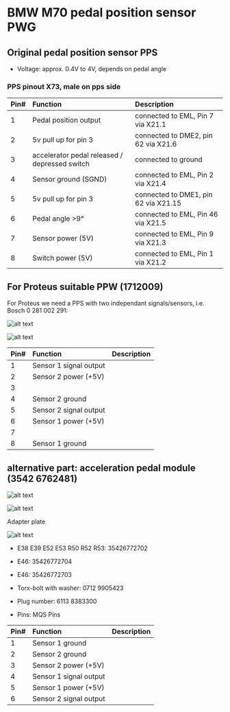 # BMW M70 pedal position sensor PWG #

## Original pedal position sensor PPS ##

- Voltage: approx. 0.4V to 4V, depends on pedal angle

### PPS pinout X73, male on pps side ###

|Pin#|Function|Description|
|:---|:----------|:-------|
|1|Pedal position output|connected to EML, Pin 7 via X21.1|
|2|5v pull up for pin 3|connected to DME2, pin 62 via X21.6|
|3|accelerator pedal released / depressed switch|connected to ground|
|4|Sensor ground (SGND)|connected to EML, Pin 2 via X21.4|
|5|5v pull up for pin 3|connected to DME1, pin 62 via X21.15|
|6|Pedal angle >9°|connected to EML, Pin 46 via X21.5|
|7|Sensor power (5V)|connected to EML, Pin 9 via X21.3|
|8|Switch power (5V)|connected to EML, Pin 1 via X21.2|

## For Proteus suitable PPW (1712009) ##

For Proteus we need a PPS with two independant signals/sensors, i.e. Bosch 0 281 002 291:

![alt text][pps1]

![alt text][pp1_connector]

|Pin#|Function|Description|
|:---|:----------|:-------|
|1|Sensor 1 signal output||
|2|Sensor 2 power (+5V)||
|3|||
|4|Sensor 2 ground||
|5|Sensor 2 signal output||
|6|Sensor 1 power (+5V)||
|7|||
|8|Sensor 1 ground||

## alternative part: acceleration pedal module (3542 6762481) ##

![alt text][apm_1]

![alt text][apm_2]

Adapter plate

![alt text](./pictures/apm_adapter.jpg "Adapter plate, acceleration pedal module")

- E38 E39 E52 E53 R50 R52 R53: 35426772702
- E46: 35426772704
- E46: 35426772703

- Torx-bolt with washer: 0712 9905423
- Plug number: 6113 8383300
- Pins: MQS Pins

|Pin#|Function|Description|
|:---|:----------|:-------|
|1|Sensor 1 ground||
|2|Sensor 2 ground||
|3|Sensor 2 power (+5V)||
|4|Sensor 1 signal output||
|5|Sensor 1 power (+5V)||
|6|Sensor 2 signal output||

[pps1]: ./pictures/pps1.jpg "Pedal position sensor"
[pp1_connector]: ./pictures/pps2.jpg "Pedal position sensor"
[apm_1]: ./pictures/apm1.jpg "Acceleration pedal module"
[apm_2]: ./pictures/apm2.jpg "Acceleration pedal module"
